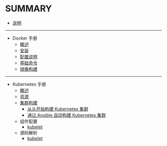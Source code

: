 # SUMMARY

* [说明](README.md)

---

* Docker 手册
    * [概述](moby/chapter1.md)
    * [安装](moby/chapter2.md)
    * [配置说明](moby/chapter3.md)
    * [基础命令](moby/chapter4.md)
    * [镜像构建](moby/chapter5.md)

---

* Kubernetes 手册
    * [概述](k8s/chapter1.md)
    * [资源](k8s/chapter2.md)
    * [集群构建](k8s/chapter3.md)
        * [从头开始构建 Kubernetes 集群](k8s/chapter3-1.md)
        * [通过 Ansible 自动构建 Kubernetes 集群](k8s/chapter3-2.md)
    * 组件配置
        * [kubelet](k8s/chapter4-5.md)
    * 源码解析
      * [kubelet](k8s/chapter5-1.md)
